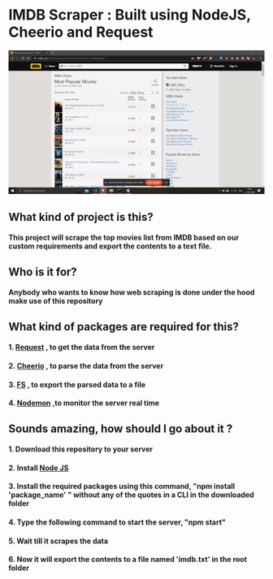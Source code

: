 <h1> IMDB Scraper : Built using NodeJS, Cheerio and Request </h1>


<p align="center">
  
<img src="https://github.com/ShankarNarayananS/IMDB-Scraper/blob/master/Most-Popular-Movies-IMDb-1.gif">
</p>


<h2> What kind of project is this? </h2>
<h4> This project will scrape the top movies list from IMDB based on our custom requirements and export the contents to a text file. </h4>

<h2> Who is it for? </h2>
<h4> Anybody who wants to know how web scraping is done under the hood make use of this repository </h4>

<h2> What kind of packages are required for this? </h2>
<h4>1. <a href="https://github.com/request/request">Request</a> , to get the data from the server </h4>
<h4>2. <a href="https://www.npmjs.com/package/cheerio">Cheerio</a> , to parse the data from the server </h4>
<h4>3. <a href="https://www.npmjs.com/package/fs">FS</a> , to export the parsed data to a file </h4>
<h4>4. <a href="https://www.npmjs.com/package/nodemon">Nodemon</a> ,to monitor the server real time </h4>

<h2> Sounds amazing, how should I go about it ? </h2>
<h4>1. Download this repository to your server</h4>
<h4>2. Install <a href="https://nodejs.org/en/download/">Node JS</a> </h4>
<h4>3. Install the required packages using this command, "npm install 'package_name' " without any of the quotes in a CLI in the downloaded folder </h4>
<h4>4. Type the following command to start the server, "npm start" </h4>
<h4>5. Wait till it scrapes the data</h4>
<h4>6. Now it will export the contents to a file named 'imdb.txt' in the root folder </h4> 
